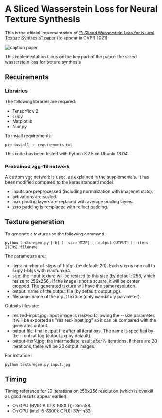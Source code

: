 # A Sliced Wasserstein Loss for Neural Texture Synthesis

This is the official implementation of  ["A Sliced Wasserstein Loss for Neural Texture Synthesis" paper](https://arxiv.org/abs/2006.07229) (to appear in CVPR 2021).

![caption paper](https://unity-grenoble.github.io/website/images/thumbnails/publication_sliced_wasserstein_loss.png)

This implementation focus on the key part of the paper: the sliced wasserstein loss for texture synthesis.

## Requirements

### Librairies

The following libraries are required:

- Tensorflow 2
- scipy
- Matplotlib
- Numpy

To install requirements:


```setup
pip install -r requirements.txt
```

This code has been tested with Python 3.7.5 on Ubuntu 18.04.

### Pretrained vgg-19 network

A custom vgg network is used, as explained in the supplementals.
It has been modified compared to the keras standard model:

- inputs are preprocessed (including normalization with imagenet stats).
- activations are scaled.
- max pooling layers are replaced with average pooling layers.
- zero padding is remplaced with reflect padding.

## Texture generation

To generate a texture use the following command:

```eval
python texturegen.py [-h] [--size SIZE] [--output OUTPUT] [--iters ITERS] filename
```

The parameters are:

- iters: number of steps of l-bfgs (by default: 20). Each step is one call to scipy l-bfgs with maxfun=64.
- size: the input texture will be resized to this size (by default: 256, which resize to 256x256). If the image is not a square, it will be center cropped. The generated texture will have the same resolution.
- output: name of the output file (by default: output.jpg).
- filename: name of the input texture (only mandatory parameter).

Outputs files are:

- resized-input.jpg: input image is resized following the --size parameter. It will be exported as "resized-input.jpg" so it can be compared with the generated output.
- output file: final output file after all iterations. The name is specified by the --output tag (output.jpg by default).
- output-iterN.jpg: the intermediate result after N iterations. If there are 20 iterations, there will be 20 output images.


For instance :

```
python texturegen.py input.jpg
```

## Timing

Timing reference for 20 iterations on 256x256 resolution (which is overkill as good results appear earlier):

- On GPU (NVIDIA GTX 1080 Ti): 3min58.
- On CPU (intel i5-8600k CPU): 37min33.
